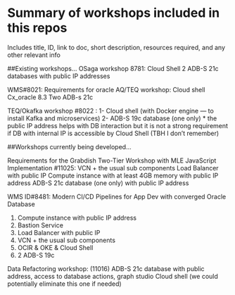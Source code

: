 # Summary of workshops included in this repos

Includes title, ID, link to doc, short description, resources required, and any other relevant info

##Existing workshops...
OSaga workshop 8781:
Cloud Shell
2 ADB-S 21c databases with public IP addresses

WMS#8021: Requirements for oracle AQ/TEQ workshop:
Cloud shell
Cx_oracle 8.3
Two ADB-s 21c

TEQ/Okafka workshop #8022 :
1- Cloud shell (with Docker engine — to install Kafka and microservices)
2- ADB-S 19c database (one only) * the public IP address helps with DB interaction but it is not a strong requirement if DB with internal IP is accessible by Cloud Shell (TBH I don’t remember) 

##Workshops currently being developed...

Requirements for the Grabdish Two-Tier Workshop with MLE JavaScript Implementation #11025:
VCN + the usual sub components
Load Balancer with public IP
Compute instance with at least 4GB memory with public IP address
ADB-S 21c database (one only) with public IP address

WMS ID#8481: Modern CI/CD Pipelines for App Dev with converged Oracle Database
1. Compute instance with public IP address
2. Bastion Service
3. Load Balancer with public IP
4. VCN + the usual sub components
5. OCIR & OKE & Cloud Shell
6. 2 ADB-S 19c

Data Refactoring workshop:  (11016)
ADB-S 21c database with public address, access to database actions, graph studio
Cloud shell (we could potentially eliminate this one if needed)